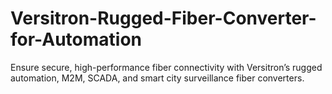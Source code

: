 # Versitron-Rugged-Fiber-Converter-for-Automation
Ensure secure, high-performance fiber connectivity with Versitron’s rugged automation, M2M, SCADA, and smart city surveillance fiber converters.
